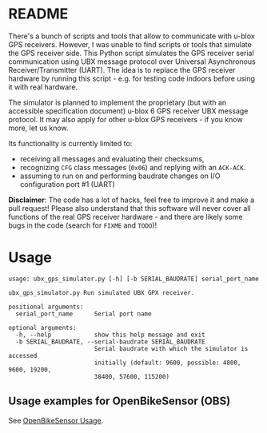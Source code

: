 # README

There's a bunch of scripts and tools that allow to communicate with u-blox GPS receivers. However, I was unable to find scripts or tools that simulate the GPS receiver side. This Python script simulates the GPS receiver serial communication using UBX message protocol over Universal Asynchronous Receiver/Transmitter (UART). The idea is to replace the GPS receiver hardware by running this script - e.g. for testing code indoors before using it with real hardware.

The simulator is planned to implement the proprietary (but with an accessible specification document) u-blox 6 GPS receiver UBX message protocol. It may also apply for other u-blox GPS receivers - if you know more, let us know.

Its functionality is currently limited to:
* receiving all messages and evaluating their checksums,
* recognizing `CFG` class messages (`0x06`) and replying with an `ACK-ACK`.
* assuming to run on and performing baudrate changes on I/O configuration port #1 (UART)

**Disclaimer**: The code has a lot of hacks, feel free to improve it and make a pull request! Please also understand that this software will never cover all functions of the real GPS receiver hardware - and there are likely some bugs in the code (search for `FIXME` and `TODO`)!


# Usage

```
usage: ubx_gps_simulator.py [-h] [-b SERIAL_BAUDRATE] serial_port_name

ubx_gps_simulator.py Run simulated UBX GPX receiver.

positional arguments:
  serial_port_name      Serial port name

optional arguments:
  -h, --help            show this help message and exit
  -b SERIAL_BAUDRATE, --serial-baudrate SERIAL_BAUDRATE
                        Serial baudrate with which the simulator is accessed
                        initially (default: 9600, possible: 4800, 9600, 19200,
                        38400, 57600, 115200)
```

## Usage examples for OpenBikeSensor (OBS)

See [OpenBikeSensor Usage](./OpenBikeSensor_Usage.md]).
